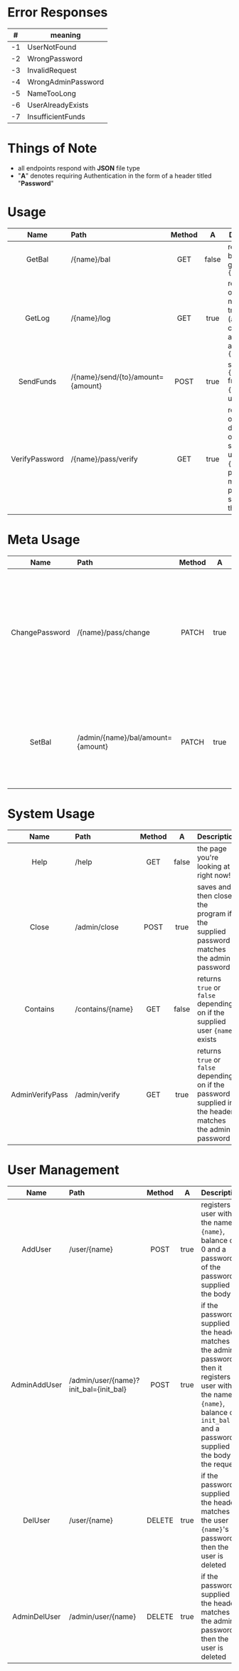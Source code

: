 # Error Responses

| #   | meaning            |
| --- | ------------------ |
| -1  | UserNotFound       |
| -2  | WrongPassword      |
| -3  | InvalidRequest     |
| -4  | WrongAdminPassword |
| -5  | NameTooLong        |
| -6  | UserAlreadyExists  |
| -7  | InsufficientFunds  |

# Things of Note
* all endpoints respond with **JSON** file type
* "**A**" denotes requiring Authentication in the form of a header titled "**Password**"

# Usage
|      Name      | Path                              | Method |   A   | Description                                                                                                                 |
| :------------: | :-------------------------------- | :----: | :---: | --------------------------------------------------------------------------------------------------------------------------- |
|     GetBal     | /{name}/bal                       |  GET   | false | returns the balance of a given user `{name}`                                                                                |
|     GetLog     | /{name}/log                       |  GET   | true  | returns a list of last `n` number of transactions (a configurable amount) of a given user `{name}`                          |
|   SendFunds    | /{name}/send/{to}/amount={amount} |  POST  | true  | sends `{amount}` from user `{name}` to user `{to}`                                                                          |
| VerifyPassword | /{name}/pass/verify               |  GET   | true  | returns `true` or `false` depending on if the supplied user `{name}`'s password matches the password supplied in the header |

# Meta Usage
|      Name      | Path                              | Method |   A   | Description                                                                                                                              |
| :------------: | :-------------------------------- | :----: | :---: | ---------------------------------------------------------------------------------------------------------------------------------------- |
| ChangePassword | /{name}/pass/change               | PATCH  | true  | if the password supplied in the header matches the user `{name}`'s password, the user's password is changed to the one given in the body |
|     SetBal     | /admin/{name}/bal/amount={amount} | PATCH  | true  | sets the balance of a give user `{name}` if the supplied password matches the admin password                                             |

# System Usage
|      Name       | Path             | Method |   A   | Description                                                                                              |
| :-------------: | :--------------- | :----: | :---: | -------------------------------------------------------------------------------------------------------- |
|      Help       | /help            |  GET   | false | the page you're looking at right now!                                                                    |
|      Close      | /admin/close     |  POST  | true  | saves and then closes the program if the supplied password matches the admin password                    |
|    Contains     | /contains/{name} |  GET   | false | returns `true` or `false` depending on if the supplied user `{name}` exists                              |
| AdminVerifyPass | /admin/verify    |  GET   | true  | returns `true` or `false` depending on if the password supplied in the header matches the admin password |

# User Management
|     Name     | Path                                   | Method |   A   | Description                                                                                                                                                                                  |
| :----------: | :------------------------------------- | :----: | :---: | -------------------------------------------------------------------------------------------------------------------------------------------------------------------------------------------- |
|   AddUser    | /user/{name}                           |  POST  | true  | registers a user with the name `{name}`, balance of 0 and a password of the password supplied in the body                                                                                    |
| AdminAddUser | /admin/user/{name}?init_bal={init_bal} |  POST  | true  | if the password supplied in the header matches the admin password, then it registers a user with the name `{name}`, balance of `init_bal` and a password supplied by the body of the request |
|   DelUser    | /user/{name}                           | DELETE | true  | if the password supplied in the header matches the user `{name}`'s password, then the user is deleted                                                                                        |
| AdminDelUser | /admin/user/{name}                     | DELETE | true  | if the password supplied in the header matches the admin password, then the user is deleted                                                                                                  |
